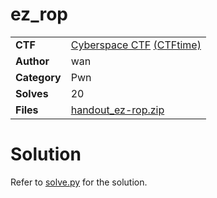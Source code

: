 # ez_rop

|              |                                                                                    |
| ------------ | ---------------------------------------------------------------------------------- |
| **CTF**      | [Cyberspace CTF](https://play.csc.tf/) [(CTFtime)](https://ctftime.org/event/2428) |
| **Author**   | wan                                                                                |
| **Category** | Pwn                                                                                |
| **Solves**   | 20                                                                                 |
| **Files**    | [handout_ez-rop.zip](handout_ez-rop.zip)                                           |

# Solution

Refer to [solve.py](solve.py) for the solution.
